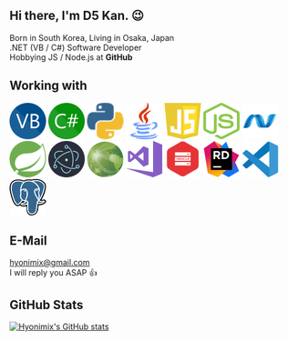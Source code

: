 ## Hi there, I'm D5 Kan. 😉
Born in South Korea, Living in Osaka, Japan <br>
.NET (VB / C#) Software Developer <br>
Hobbying JS / Node.js at **GitHub**

## Working with
<img src="VBico.svg" alt="Visual Basic" width="64" height="64"/> <img src="CSico.svg" alt="C#" width="64" height="64"/> <img src="PYico.svg" alt="Python" width="64" height="64"/> <img src="Javaico.svg" alt="Java" width="64" height="64"/> <img src="JSico.svg" alt="JavaScript" width="64" height="64"/> <img src="Nodejsico.svg" alt="Node.js" width="64" height="64"/> <img src="Dotnetico.svg" alt=".NET" width="64" height="64"/> <img src="Springico.svg" alt="Spring" width="64" height="64"/> <img src="Electronico.svg" alt="Electron" width="64" height="64"/> <img src="IntarfrmPNG.png" alt="Intarfrm" width="64" height="64"/> <img src="VS2017ico.svg" alt="Visual Studio 2017" width="64" height="64"/> <img src="Oracleico.svg" alt="Oracle DB" width="64" height="64"/> <img src="Riderico.svg" alt="Rider" width="64" height="64"/> <img src="VSCico.svg" alt="VSCode" width="64" height="64"/> <img src="Postgreico.svg" alt="PostgreSQL" width="64" height="64"/> 

## E-Mail
hyonimix@gmail.com <br>
I will reply you ASAP 👍

## GitHub Stats

[![Hyonimix's GitHub stats](https://github-readme-stats.vercel.app/api?username=Hyonimix&show_icons=true&theme=dark&bg_color=75,336600,56CCF2&title_color=ffffff&text_color=ffffff)](https://github.com/Hyonimix/github-readme-stats)
